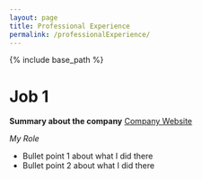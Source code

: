 ```yaml
---
layout: page
title: Professional Experience
permalink: /professionalExperience/
---
```


{% include base_path %}

# Job 1

**Summary about the company** [Company Website](https://www.company-website.com)

*My Role*

- Bullet point 1 about what I did there
- Bullet point 2 about what I did there
